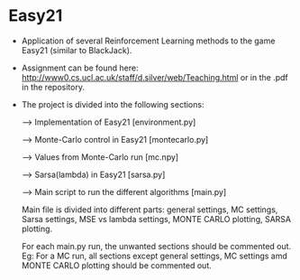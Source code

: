 # Easy21
- Application of several Reinforcement Learning methods to the game Easy21 (similar to BlackJack).
- Assignment can be found here: http://www0.cs.ucl.ac.uk/staff/d.silver/web/Teaching.html or in the .pdf in the repository.

- The project is divided into the following sections:

  --> Implementation of Easy21 [environment.py]
  
  --> Monte-Carlo control in Easy21 [montecarlo.py]
  
  --> Values from Monte-Carlo run [mc.npy]
  
  --> Sarsa(lambda) in Easy21 [sarsa.py]
  
  --> Main script to run the different algorithms [main.py]
  
     Main file is divided into different parts: general settings, MC settings, Sarsa settings, MSE vs lambda settings, MONTE CARLO plotting, SARSA plotting.
      
     For each main.py run, the unwanted sections should be commented out. Eg: For a MC run, all sections except general settings, MC settings amd MONTE CARLO plotting should be         commented out.
